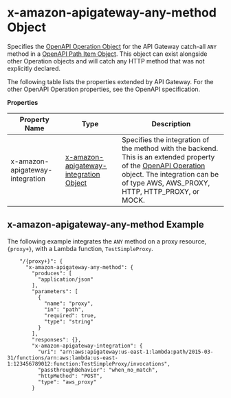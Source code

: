 # x\-amazon\-apigateway\-any\-method Object<a name="api-gateway-swagger-extensions-any-method"></a>

 Specifies the [OpenAPI Operation Object](https://github.com/OAI/OpenAPI-Specification/blob/master/versions/2.0.md#operationObject) for the API Gateway catch\-all `ANY` method in a [OpenAPI Path Item Object](https://github.com/OAI/OpenAPI-Specification/blob/master/versions/2.0.md#pathItemObject)\. This object can exist alongside other Operation objects and will catch any HTTP method that was not explicitly declared\. 

 The following table lists the properties extended by API Gateway\. For the other OpenAPI Operation properties, see the OpenAPI specification\. 


**Properties**  

| Property Name | Type | Description | 
| --- | --- | --- | 
| x\-amazon\-apigateway\-integration | [x\-amazon\-apigateway\-integration Object](api-gateway-swagger-extensions-integration.md) |  Specifies the integration of the method with the backend\. This is an extended property of the [OpenAPI Operation](https://github.com/OAI/OpenAPI-Specification/blob/master/versions/2.0.md#operationObject) object\. The integration can be of type AWS, AWS\_PROXY, HTTP, HTTP\_PROXY, or MOCK\.  | 

## x\-amazon\-apigateway\-any\-method Example<a name="api-gateway-swagger-extensions-any-method-example"></a>

The following example integrates the `ANY` method on a proxy resource, `{proxy+}`, with a Lambda function, `TestSimpleProxy`\.

```
    "/{proxy+}": {
      "x-amazon-apigateway-any-method": {
        "produces": [
          "application/json"
        ],
        "parameters": [
          {
            "name": "proxy",
            "in": "path",
            "required": true,
            "type": "string"
          }
        ],
        "responses": {},
        "x-amazon-apigateway-integration": {
          "uri": "arn:aws:apigateway:us-east-1:lambda:path/2015-03-31/functions/arn:aws:lambda:us-east-1:123456789012:function:TestSimpleProxy/invocations",
          "passthroughBehavior": "when_no_match",
          "httpMethod": "POST",
          "type": "aws_proxy"
        }
```